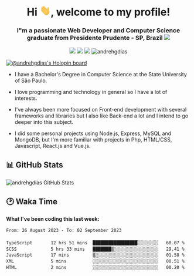<h1 align="center">Hi <img src="https://raw.githubusercontent.com/ABSphreak/ABSphreak/master/gifs/Hi.gif" width="30px">, welcome to my profile!</h1>
<h3 align="center">I"m a passionate Web Developer and Computer Science graduate from Presidente Prudente - SP,  Brazil <img src="https://emojipedia-us.s3.dualstack.us-west-1.amazonaws.com/thumbs/160/twitter/282/flag-brazil_1f1e7-1f1f7.png" width="18"/> </h3>
<p align="center"> 
  <a href="https://andredias.dev.br/"><img src ="https://img.shields.io/badge/portfolio-offline-%23.svg?&style=for-the-badge&logo=&logoColor=white%22"></a>
  <a href="https://www.linkedin.com/in/andr%C3%A9-dias-6436811b4/"><img src="https://img.shields.io/badge/linkedin-%230077B5.svg?&style=for-the-badge&logo=linkedin&logoColor=white" /></a>
  <a href="https://www.instagram.com/andrehgdias/"><img src = "https://img.shields.io/badge/instagram-%23E4405F.svg?&style=for-the-badge&logo=instagram&logoColor=white"></a>
  <img height="28px" src="https://komarev.com/ghpvc/?username=andrehgdias&style=flat-square" alt="andrehgdias" />
</p>

[![@andrehgdias's Holopin board](https://holopin.me/andrehgdias)](https://holopin.io/@andrehgdias)

- I have a Bachelor's Degree in Computer Science at the State University of São Paulo.

- I love programming and technology in general so I have a lot of interests.

- I've always been more focused on Front-end development with several frameworks and libraries but I also like Back-end a lot and I intend to go deeper into this subject.

- I did some personal projects using Node.js, Express, MySQL and MongoDB, but I'm more familiar with projects in Php, HTML/CSS, Javascript, React.js and Vue.js.

<h2>📊 GitHub Stats</h2>

<span><img align="center" width="100%" height="155.42px" src="https://github-readme-stats.vercel.app/api?username=andrehgdias&show_icons=true&line_height=27&count_private=true" alt="andrehgdias GitHub Stats"/><span/>

<h2>🕑 Waka Time</h2>

**What I've been coding this last week:**

<!--START_SECTION:waka-->

```txt
From: 26 August 2023 - To: 02 September 2023

TypeScript       12 hrs 51 mins  █████████████████░░░░░░░░   68.07 %
SCSS             5 hrs 33 mins   ███████▒░░░░░░░░░░░░░░░░░   29.41 %
JavaScript       17 mins         ▒░░░░░░░░░░░░░░░░░░░░░░░░   01.58 %
XML              5 mins          ░░░░░░░░░░░░░░░░░░░░░░░░░   00.51 %
HTML             2 mins          ░░░░░░░░░░░░░░░░░░░░░░░░░   00.20 %
```

<!--END_SECTION:waka-->
